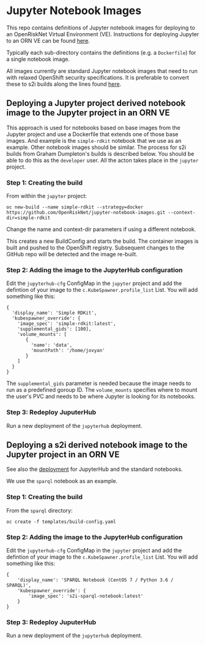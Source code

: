 # Jupyter Notebook Images

This repo contains definitions of Jupyter notebook images for deploying to an OpenRiskNet Virtual Environment (VE).
Instructions for deploying Jupyter to an ORN VE can be found
[here](https://github.com/OpenRiskNet/home/tree/master/openshift/deployments/jupyter).

Typically each sub-directory contains the definitions (e.g. a `Dockerfile`) for a single notebook image.

All images currently are standard Jupyter notebook images that need to run with relaxed OpenShift security specifications.
It is preferable to convert these to s2i builds along the lines found 
[here](https://github.com/jupyter-on-openshift/jupyter-notebooks/tree/master/build-configs).

## Deploying a Jupyter project derived notebook image to the Jupyter project in an ORN VE

This approach is used for notebooks based on base images from the Jupyter project and use a Dockerfile that extends one of those base
images. And example is the `simple-rdkit` notebook that we use as an example. Other notebook images should be similar.
The process for s2i builds from Graham Dumpleton's builds is described below.
You should be able to do this as the `developer` user. All the acton takes place in the `jupyter` project.

### Step 1: Creating the build

From within the `jupyter` project:
```
oc new-build --name simple-rdkit --strategy=docker https://github.com/OpenRiskNet/jupyter-notebook-images.git --context-dir=simple-rdkit
```
Change the name and context-dir parameters if using a different notebook.

This creates a new BuildConfig and starts the build. The container images is built and pushed to the OpenShift registry.
Subsequent changes to the GitHub repo will be detected and the image re-built.

### Step 2: Adding the image to the JupyterHub configuration

Edit the `jupyterhub-cfg` ConfigMap in the `jupyter` project and add the defintion of your image to the `c.KubeSpawner.profile_list`
List. You will add something like this:
```
{
  'display_name': 'Simple RDKit',
  'kubespawner_override': {
    'image_spec': 'simple-rdkit:latest',
    'supplemental_gids': [100],
    'volume_mounts': [
       {
         'name': 'data',
         'mountPath': '/home/jovyan'
       }
    ]
  }
}
```

The `supplemental_gids` parameter is needed because the image needs to run as a predefined goroup ID.
The `volume_mounts` specifies where to mount the user's PVC and needs to be where Jupyter is looking for its notebooks.

### Step 3: Redeploy JuputerHub

Run a new deployment of the `jupyterhub` deployment.

## Deploying a s2i derived notebook image to the Jupyter project in an ORN VE

See also the [deployment](https://github.com/OpenRiskNet/home/tree/master/openshift/deployments/jupyter) for JupyterHub and the 
standard notebooks.

We use the `sparql` notebook as an example.

### Step 1: Creating the build
From the `sparql` directory:
```
oc create -f templates/build-config.yaml
```
 
### Step 2: Adding the image to the JupyterHub configuration

Edit the `jupyterhub-cfg` ConfigMap in the `jupyter` project and add the defintion of your image to the `c.KubeSpawner.profile_list`
List. You will add something like this:
```
{
    'display_name': 'SPARQL Notebook (CentOS 7 / Python 3.6 / SPARQL)',
    'kubespawner_override': {
        'image_spec': 's2i-sparql-notebook:latest'
    }
}
```

### Step 3: Redeploy JuputerHub

Run a new deployment of the `jupyterhub` deployment.
